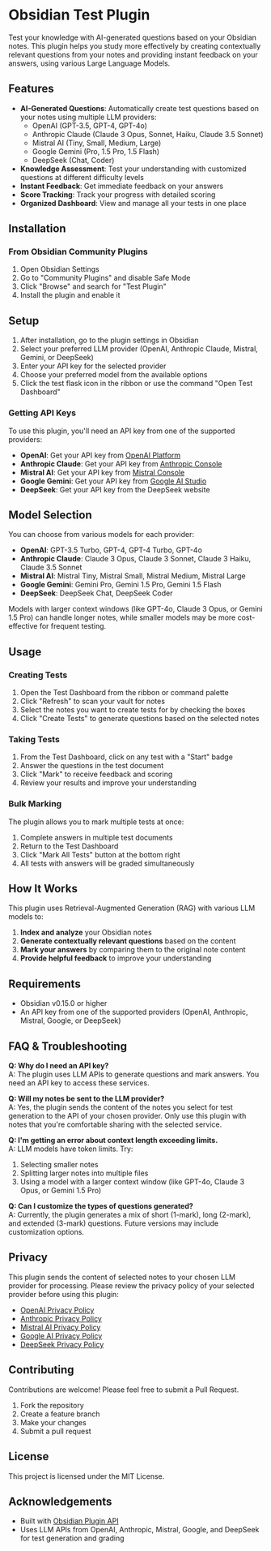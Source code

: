 # Obsidian Test Plugin

Test your knowledge with AI-generated questions based on your Obsidian notes. This plugin helps you study more effectively by creating contextually relevant questions from your notes and providing instant feedback on your answers, using various Large Language Models.

## Features

- **AI-Generated Questions**: Automatically create test questions based on your notes using multiple LLM providers:
  - OpenAI (GPT-3.5, GPT-4, GPT-4o)
  - Anthropic Claude (Claude 3 Opus, Sonnet, Haiku, Claude 3.5 Sonnet)
  - Mistral AI (Tiny, Small, Medium, Large)
  - Google Gemini (Pro, 1.5 Pro, 1.5 Flash)
  - DeepSeek (Chat, Coder)
- **Knowledge Assessment**: Test your understanding with customized questions at different difficulty levels
- **Instant Feedback**: Get immediate feedback on your answers
- **Score Tracking**: Track your progress with detailed scoring
- **Organized Dashboard**: View and manage all your tests in one place

## Installation

### From Obsidian Community Plugins

1. Open Obsidian Settings
2. Go to "Community Plugins" and disable Safe Mode
3. Click "Browse" and search for "Test Plugin"
4. Install the plugin and enable it

## Setup

1. After installation, go to the plugin settings in Obsidian
2. Select your preferred LLM provider (OpenAI, Anthropic Claude, Mistral, Gemini, or DeepSeek)
3. Enter your API key for the selected provider
4. Choose your preferred model from the available options
5. Click the test flask icon in the ribbon or use the command "Open Test Dashboard"

### Getting API Keys

To use this plugin, you'll need an API key from one of the supported providers:

- **OpenAI**: Get your API key from [OpenAI Platform](https://platform.openai.com/account/api-keys)
- **Anthropic Claude**: Get your API key from [Anthropic Console](https://console.anthropic.com/settings/keys)
- **Mistral AI**: Get your API key from [Mistral Console](https://console.mistral.ai/api-keys/)
- **Google Gemini**: Get your API key from [Google AI Studio](https://makersuite.google.com/app/apikey)
- **DeepSeek**: Get your API key from the DeepSeek website

## Model Selection

You can choose from various models for each provider:

- **OpenAI**: GPT-3.5 Turbo, GPT-4, GPT-4 Turbo, GPT-4o
- **Anthropic Claude**: Claude 3 Opus, Claude 3 Sonnet, Claude 3 Haiku, Claude 3.5 Sonnet
- **Mistral AI**: Mistral Tiny, Mistral Small, Mistral Medium, Mistral Large
- **Google Gemini**: Gemini Pro, Gemini 1.5 Pro, Gemini 1.5 Flash
- **DeepSeek**: DeepSeek Chat, DeepSeek Coder

Models with larger context windows (like GPT-4o, Claude 3 Opus, or Gemini 1.5 Pro) can handle longer notes, while smaller models may be more cost-effective for frequent testing.

## Usage

### Creating Tests

1. Open the Test Dashboard from the ribbon or command palette
2. Click "Refresh" to scan your vault for notes
3. Select the notes you want to create tests for by checking the boxes
4. Click "Create Tests" to generate questions based on the selected notes

### Taking Tests

1. From the Test Dashboard, click on any test with a "Start" badge
2. Answer the questions in the test document
3. Click "Mark" to receive feedback and scoring
4. Review your results and improve your understanding

### Bulk Marking

The plugin allows you to mark multiple tests at once:

1. Complete answers in multiple test documents
2. Return to the Test Dashboard
3. Click "Mark All Tests" button at the bottom right
4. All tests with answers will be graded simultaneously

## How It Works

This plugin uses Retrieval-Augmented Generation (RAG) with various LLM models to:

1. **Index and analyze** your Obsidian notes
2. **Generate contextually relevant questions** based on the content
3. **Mark your answers** by comparing them to the original note content
4. **Provide helpful feedback** to improve your understanding

## Requirements

- Obsidian v0.15.0 or higher
- An API key from one of the supported providers (OpenAI, Anthropic, Mistral, Google, or DeepSeek)

## FAQ & Troubleshooting

**Q: Why do I need an API key?**  
A: The plugin uses LLM APIs to generate questions and mark answers. You need an API key to access these services.

**Q: Will my notes be sent to the LLM provider?**  
A: Yes, the plugin sends the content of the notes you select for test generation to the API of your chosen provider. Only use this plugin with notes that you're comfortable sharing with the selected service.

**Q: I'm getting an error about context length exceeding limits.**  
A: LLM models have token limits. Try:
1. Selecting smaller notes
2. Splitting larger notes into multiple files
3. Using a model with a larger context window (like GPT-4o, Claude 3 Opus, or Gemini 1.5 Pro)

**Q: Can I customize the types of questions generated?**  
A: Currently, the plugin generates a mix of short (1-mark), long (2-mark), and extended (3-mark) questions. Future versions may include customization options.

## Privacy

This plugin sends the content of selected notes to your chosen LLM provider for processing. Please review the privacy policy of your selected provider before using this plugin:

- [OpenAI Privacy Policy](https://openai.com/privacy/)
- [Anthropic Privacy Policy](https://www.anthropic.com/privacy)
- [Mistral AI Privacy Policy](https://mistral.ai/privacy/)
- [Google AI Privacy Policy](https://ai.google/static/documents/google-ai-privacy.pdf)
- [DeepSeek Privacy Policy](https://deepseek.com/privacy)

## Contributing

Contributions are welcome! Please feel free to submit a Pull Request.

1. Fork the repository
2. Create a feature branch
3. Make your changes
4. Submit a pull request

## License

This project is licensed under the MIT License.

## Acknowledgements

- Built with [Obsidian Plugin API](https://github.com/obsidianmd/obsidian-api)
- Uses LLM APIs from OpenAI, Anthropic, Mistral, Google, and DeepSeek for test generation and grading
